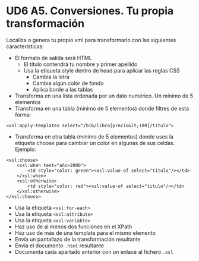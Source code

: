 # UD6 A5. Conversiones. Tu propia transformación

Localiza o genera tu propio xml para transformarlo con las siguientes características:
- El formato de salida será HTML
    - El título contendrá tu nombre y primer apellido
    - Usa la etiqueta style dentro de head para aplicar las reglas CSS
        - Cambia la letra
        - Cambia algún color de fondo
        - Aplica borde a las tablas
- Transforma en una lista ordenada por un dato numérico. Un mínimo de 5 elementos
- Transforma en una tabla (mínimo de 5 elementos) donde filtres de esta forma:
```console
<xsl:apply-templates select="/bib/libro[precio&lt;100]/titulo">
````
- Transforma en otra tabla (mínimo de 5 elementos) donde uses la etiqueta choose para cambiar un color en algunas de sus celdas. Ejemplo:
```console
<xsl:choose>
    <xsl:when test="año>2000">
        <td style="color: green"><xsl:value-of select="titulo"/></td>
    </xsl:when>
    <xsl:otherwise>
        <td style="color: red"><xsl:value-of select="titulo"/></td>
    </xsl:otherwise>
</xsl:choose>
```
- Usa la etiqueta ``<xsl:for-each>``
- Usa la etiqueta ``<xsl:attribute>``
- Usa la etiqueta ``<xsl:variable>``
- Haz uso de al menos dos funciones en el XPath
- Haz uso de más de una template para el mismo elemento
- Envía un pantallazo de la transformación resultante
- Envía el documento ``.html`` resultante
- Documenta cada apartado anterior con un enlace al fichero ``.xsl``

                            

